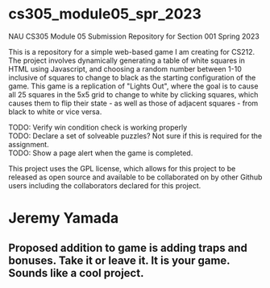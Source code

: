 # cs305_module05_spr_2023
NAU CS305 Module 05 Submission Repository for Section 001 Spring 2023



This is a repository for a simple web-based game I am creating for CS212.
The project involves dynamically generating a table of white squares in HTML using Javascript, and choosing a random number between 1-10 inclusive of squares to change to black as the starting configuration of the game.
This game is a replication of "Lights Out", where the goal is to cause all 25 squares in the 5x5 grid to change to white by clicking squares, which causes them to flip their state - as well as those of adjacent squares - from black to white or vice versa.

TODO: Verify win condition check is working properly</br>
TODO: Declare a set of solveable puzzles? Not sure if this is required for the assignment.</br>
TODO: Show a page alert when the game is completed.</br>

This project uses the GPL license, which allows for this project to be released as open source and available to be collaborated on by other Github users including the collaborators declared for this project.

# Jeremy Yamada 
## Proposed addition to game is adding traps and bonuses. Take it or leave it. It is your game. Sounds like a cool project.
